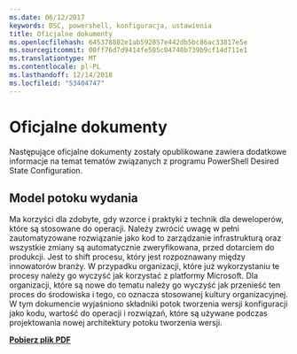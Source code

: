 ```yaml
---
ms.date: 06/12/2017
keywords: DSC, powershell, konfiguracja, ustawienia
title: Oficjalne dokumenty
ms.openlocfilehash: 645378802e1ab592857e442db5bc86ac33817e5e
ms.sourcegitcommit: 00ff76d7d9414fe585c04740b739b9cf14d711e1
ms.translationtype: MT
ms.contentlocale: pl-PL
ms.lasthandoff: 12/14/2018
ms.locfileid: "53404747"
---
```

# <a name="whitepapers"></a>Oficjalne dokumenty

Następujące oficjalne dokumenty zostały opublikowane zawiera dodatkowe informacje na temat tematów związanych z programu PowerShell Desired State Configuration.

## <a name="the-release-pipeline-model"></a>Model potoku wydania
Ma korzyści dla zdobyte, gdy wzorce i praktyki z technik dla deweloperów, które są stosowane do operacji. Należy zwrócić uwagę w pełni zautomatyzowane rozwiązanie jako kod to zarządzanie infrastrukturą oraz wszystkie zmiany są automatycznie zweryfikowana, przed dotarciem do produkcji. Jest to shift procesu, który jest rozpoznawany między innowatorów branży. W przypadku organizacji, które już wykorzystaniu te procesy należy go wyczyść jak korzystać z platformy Microsoft. Dla organizacji, które są nowe do tematu należy go wyczyść jak przenieść ten proces do środowiska i tego, co oznacza stosowanej kultury organizacyjnej. W tym dokumencie wyjaśniono składniki potok tworzenia wersji konfiguracji jako kodu, wartość do operacji i rozwiązań, które są używane podczas projektowania nowej architektury potoku tworzenia wersji.

**[Pobierz plik PDF](http://aka.ms/thereleasepipelinemodelpdf)**